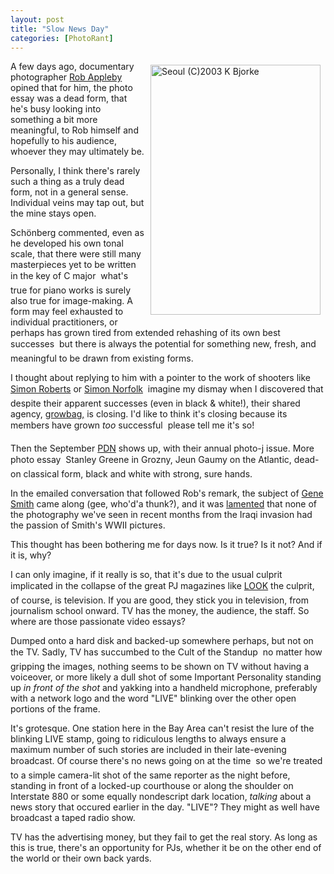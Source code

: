 ```yaml
---
layout: post
title: "Slow News Day"
categories: [PhotoRant]
---
```

<a href="/photo/journal/sep01a-10.html"><img src="http://www.botzilla.com/bpix/sep01a-10.jpg" width=272 height=400 hspace=8 vspace=6 border=0 align="right" title="Seoul (C)2003 K Bjorke"></a>A few days ago, documentary photographer <a href="http://www.robertappleby.com/" target="linkframe">Rob Appleby</a> opined that for him, the photo essay was a dead form, that he's busy looking into something a bit more meaningful, to Rob himself and hopefully to his audience, whoever they may ultimately be.

Personally, I think there's rarely such a thing as a truly dead form, not in a general sense. Individual veins may tap out, but the mine stays open.

Sch&ouml;nberg commented, even as he developed his own tonal scale, that there were still many masterpieces yet to be written in the key of C major &#151;  what's true for piano works is surely also true for image-making. A form may feel exhausted to individual practitioners, or perhaps has grown tired from extended rehashing of its own best successes &#151; but there is always the potential for something new, fresh, and meaningful to be drawn from existing forms.

I thought about replying to him with a pointer to the work of shooters like <a href="http://www.gregwilliamsphotography.com/index.flash.asp" target="linkframe">Simon Roberts</a> or <a href="http://www.growbag.net/photographers/simonnorfolk/" target="linkframe">Simon Norfolk</a> &#151; imagine my dismay when I discovered that despite their apparent successes (even in black &amp; white!), their shared agency,  <a href="http://www.growbag.net/" target="linkframe">growbag,</a> is closing. I'd like to think it's closing because its members have grown <i>too</i> successful &#151; please tell me it's so!

Then the September <a href="http://www.pdnonline.com/" target="linkframe">PDN</a> shows up, with their annual photo-j issue. More photo essay &#151; Stanley Greene in Grozny, Jeun Gaumy on the Atlantic, dead-on classical form, black and white with strong, sure hands.

In the emailed conversation that followed Rob's remark, the subject of <a href="http://www.smithfund.org/" target="linkframe">Gene Smith</a> came along (gee, who'd'a thunk?), and it was <a href="http://topica.com/lists/streetphoto/read/message.html?mid=908676123&sort=d&start=39610" target="linkframe">lamented</a> that none of the photography we've seen in recent months from the Iraqi invasion had the passion of Smith's WWII pictures.

This thought has been bothering me for days now. Is it true? Is it not? And if it is, why?

I can only imagine, if it really is so, that it's due to the usual culprit implicated in the collapse of the great PJ magazines like <a href="http://www.loc.gov/exhibits/treasures/trm050.html" target="linkframe">LOOK</a> &#151; the culprit, of course, is television. If you are good, they stick you in television, from journalism school onward. TV has the money, the audience, the staff. So where are those passionate video essays?

Dumped onto a hard disk and backed-up somewhere perhaps, but not on the TV. Sadly, TV  has succumbed to the Cult of the Standup &#151; no matter how gripping the images, nothing seems to be shown on TV without having a voiceover, or more likely a dull shot of some Important Personality standing up <i>in front of the shot</i> and yakking into a handheld microphone, preferably with a network logo and the word "LIVE" blinking over the other open portions of the frame.

It's grotesque. One station here in the Bay Area can't resist the lure of the blinking LIVE stamp, going to ridiculous lengths to always ensure a maximum number of such stories are included in their late-evening broadcast. Of course there's no news going on at the time &#151; so we're treated to a simple camera-lit shot of the same reporter as the night before, standing in front of a locked-up courthouse or along the shoulder on Interstate 880 or some equally nondescript dark location, <i>talking</i> about a news story that occured earlier in the day. "LIVE"? They might as well have broadcast a taped radio show.

TV has the advertising money, but they fail to get the real story. As long as this is true, there's an opportunity for PJs, whether it be on the other end of the world or their own back yards.

<!--more-->


